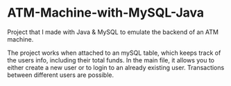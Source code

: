 # ATM-Machine-with-MySQL-Java
Project that I made with Java &amp; MySQL to emulate the backend of an ATM machine.

The project works when attached to an mySQL table, which keeps track of the users info, including their total funds.
In the main file, it allows you to either create a new user or to login to an already existing user. Transactions between different users are possible.
